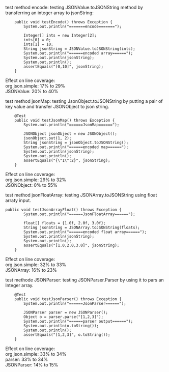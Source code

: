 test method encode:
testing JSONValue.toJSONString method by transferring an integer array to jsonString:

```    @Test
    public void testEncode() throws Exception {
        System.out.println("=======encode=======");

        Integer[] ints = new Integer[2];
        ints[0] = 0;
        ints[1] = 10;
        String jsonString = JSONValue.toJSONString(ints);
		System.out.println("======encoded array======");
        System.out.println(jsonString);
		System.out.println();
		assertEquals("[0,10]", jsonString);
    }
 ```

Effect on line coverage:\
org.json.simple: 17% to 29%\
JSONValue: 20% to 40%

test method jsonMap: testing JsonObject.toJSONString by putting a pair of key value and transfer JSONObject to json
string.

```
    @Test
    public void testJsonMap() throws Exception {
        System.out.println("======JsonMap======");

        JSONObject jsonObject = new JSONObject();
        jsonObject.put(1, 2);
        String jsonString = jsonObject.toJSONString();
        System.out.println("======encoded map======");
        System.out.println(jsonString);
        System.out.println();
        assertEquals("{\"1\":2}", jsonString);
    }
```

Effect on line coverage:\
org.json.simple: 29% to 32%\
JSONObject: 0% to 55%

test method jsonFloatArray: testing JSONArray.toJSONString using float arraty input.

```
public void testJsonArrayFloat() throws Exception {
        System.out.println("======JsonFloatArray======");

        float[] floats = {1.0f, 2.0f, 3.0f};
        String jsonString = JSONArray.toJSONString(floats);
        System.out.println("======encoded float array======");
        System.out.println(jsonString);
        System.out.println();
        assertEquals("[1.0,2.0,3.0]", jsonString);
    }
```

Effect on line coverage:\
org.json.simple: 32% to 33%\
JSONArray: 16% to 23%

test methode JSONParser: testing JSONParser.Parser by using it to pars an Integer array.

```
    @Test
    public void testJsonParser() throws Exception {
        System.out.println("======JsonParser======");

        JSONParser parser = new JSONParser();
        Object o = parser.parse("[1,2,3]");
        System.out.println("======parser output======");
        System.out.println(o.toString());
        System.out.println();
        assertEquals("[1,2,3]", o.toString());
    }
```

Effect on line coverage:\
org.json.simple: 33% to 34%\
parser: 33% to 34%\
JSONParser: 14% to 15%